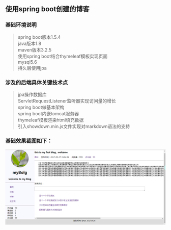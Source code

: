## 使用spring boot创建的博客

### 基础环境说明
>spring boot版本1.5.4<br/>
>java版本1.8<br/>
>maven版本3.2.5<br/>
>使用spring boot结合thymeleaf模板实现页面<br/>
>mysql5.6<br/>
>持久层使用jpa<br/>

### 涉及的后端具体关键技术点
>jpa操作数据库<br/>
>ServletRequestListener监听器实现访问量的增长<br/>
>spring boot做基本架构<br/>
>spring boot内嵌tomcat服务器<br/>
>thymeleaf模板渲染html填充数据<br/>
>引入showdown.min.js文件实现对markdown语法的支持

### 基础效果截图如下：
![页面布局截图](images/buju1.png)